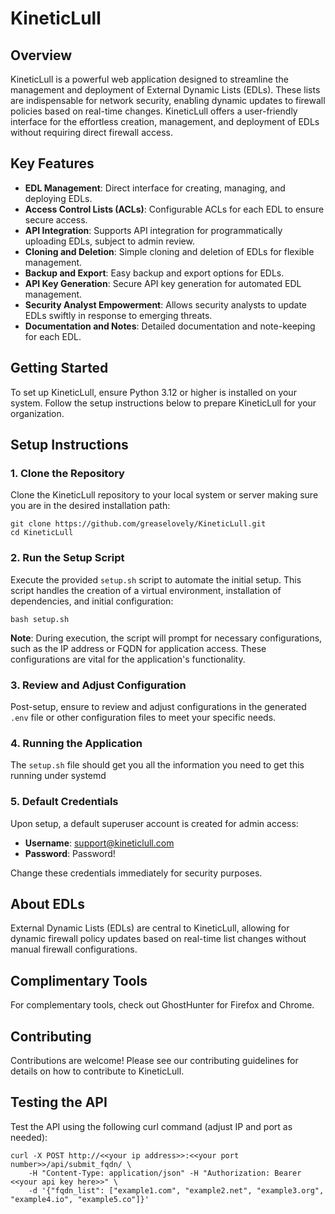 # KineticLull

## Overview

KineticLull is a powerful web application designed to streamline the management and deployment of External Dynamic Lists (EDLs). These lists are indispensable for network security, enabling dynamic updates to firewall policies based on real-time changes. KineticLull offers a user-friendly interface for the effortless creation, management, and deployment of EDLs without requiring direct firewall access.

## Key Features

- **EDL Management**: Direct interface for creating, managing, and deploying EDLs.
- **Access Control Lists (ACLs)**: Configurable ACLs for each EDL to ensure secure access.
- **API Integration**: Supports API integration for programmatically uploading EDLs, subject to admin review.
- **Cloning and Deletion**: Simple cloning and deletion of EDLs for flexible management.
- **Backup and Export**: Easy backup and export options for EDLs.
- **API Key Generation**: Secure API key generation for automated EDL management.
- **Security Analyst Empowerment**: Allows security analysts to update EDLs swiftly in response to emerging threats.
- **Documentation and Notes**: Detailed documentation and note-keeping for each EDL.

## Getting Started

To set up KineticLull, ensure Python 3.12 or higher is installed on your system. Follow the setup instructions below to prepare KineticLull for your organization.

## Setup Instructions

### 1. Clone the Repository

Clone the KineticLull repository to your local system or server making sure you are in the desired installation path:

```
git clone https://github.com/greaselovely/KineticLull.git
cd KineticLull
```

### 2. Run the Setup Script

Execute the provided `setup.sh` script to automate the initial setup. This script handles the creation of a virtual environment, installation of dependencies, and initial configuration:

```
bash setup.sh
```

**Note**: During execution, the script will prompt for necessary configurations, such as the IP address or FQDN for application access. These configurations are vital for the application's functionality.

### 3. Review and Adjust Configuration

Post-setup, ensure to review and adjust configurations in the generated `.env` file or other configuration files to meet your specific needs.

### 4. Running the Application

The `setup.sh` file should get you all the information you need to get this running under systemd

### 5. Default Credentials

Upon setup, a default superuser account is created for admin access:

- **Username**: support@kineticlull.com
- **Password**: Password!

Change these credentials immediately for security purposes.

## About EDLs

External Dynamic Lists (EDLs) are central to KineticLull, allowing for dynamic firewall policy updates based on real-time list changes without manual firewall configurations.

## Complimentary Tools

For complementary tools, check out GhostHunter for Firefox and Chrome.

## Contributing

Contributions are welcome! Please see our contributing guidelines for details on how to contribute to KineticLull.

## Testing the API

Test the API using the following curl command (adjust IP and port as needed):

```
curl -X POST http://<<your ip address>>:<<your port number>>/api/submit_fqdn/ \
    -H "Content-Type: application/json" -H "Authorization: Bearer <<your api key here>>" \
    -d '{"fqdn_list": ["example1.com", "example2.net", "example3.org", "example4.io", "example5.co"]}'
```
